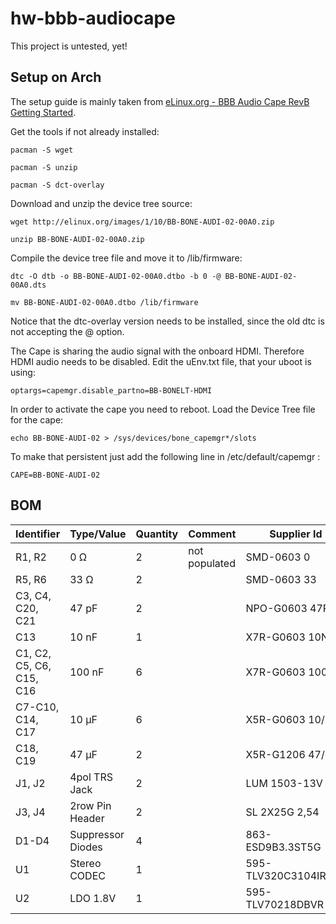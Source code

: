 hw-bbb-audiocape
================

This project is untested, yet!

## Setup on Arch

The setup guide is mainly taken from [eLinux.org - BBB Audio Cape RevB Getting Started][gettingstarted].

Get the tools if not already installed:

`pacman -S wget`

`pacman -S unzip`

`pacman -S dct-overlay`

Download and unzip the device tree source:

`wget http://elinux.org/images/1/10/BB-BONE-AUDI-02-00A0.zip`

`unzip BB-BONE-AUDI-02-00A0.zip`

Compile the device tree file and move it to /lib/firmware:

`dtc -O dtb -o BB-BONE-AUDI-02-00A0.dtbo -b 0 -@ BB-BONE-AUDI-02-00A0.dts`

`mv BB-BONE-AUDI-02-00A0.dtbo /lib/firmware`

Notice that the dtc-overlay version needs to be installed, since the old dtc is not accepting the @ option.

The Cape is sharing the audio signal with the onboard HDMI. Therefore HDMI audio needs to be disabled.
Edit the uEnv.txt file, that your uboot is using:

`optargs=capemgr.disable_partno=BB-BONELT-HDMI`

In order to activate the cape you need to reboot.
Load the Device Tree file for the cape:

`echo BB-BONE-AUDI-02 > /sys/devices/bone_capemgr*/slots`

To make that persistent just add the following line in /etc/default/capemgr :

`CAPE=BB-BONE-AUDI-02`


## BOM
| Identifier | Type/Value | Quantity | Comment | Supplier Id | Supplier |
| ---        | ---        | ---      | ---     | ---         | ---      |
| R1, R2 | 0 Ω | 2 | not populated | SMD-0603 0  | [Reichelt][reichelt] |
| R5, R6 | 33 Ω | 2 |  | SMD-0603 33 | [Reichelt][reichelt] |
| C3, C4, C20, C21 | 47 pF | 2 |  | NPO-G0603 47P | [Reichelt][reichelt] |
| C13 | 10 nF | 1 |  | X7R-G0603 10N | [Reichelt][reichelt] |
| C1, C2, C5, C6, C15, C16 | 100 nF | 6 |  | X7R-G0603 100N | [Reichelt][reichelt] |
| C7-C10, C14, C17 | 10 µF | 6 |  | X5R-G0603 10/6 | [Reichelt][reichelt] |
| C18, C19 | 47 µF | 2 |  | X5R-G1206 47/6 | [Reichelt][reichelt] |
| J1, J2 | 4pol TRS Jack | 2 |  | LUM 1503-13V | [Reichelt][reichelt] |
| J3, J4 | 2row Pin Header | 2 |  | SL 2X25G 2,54 | [Reichelt][reichelt] |
| D1-D4 | Suppressor Diodes | 4 |  | 863-ESD9B3.3ST5G | [Mouser][mouser] |
| U1 | Stereo CODEC | 1 |  | 595-TLV320C3104IRHBT | [Mouser][mouser] |
| U2 | LDO 1.8V | 1 |  | 595-TLV70218DBVR | [Mouser][mouser] |

[reichelt]: http://www.reichelt.de
[mouser]: http://mouser.com

[itead-pcb]: http://imall.iteadstudio.com/open-pcb/pcb-prototyping.html

[gettingstarted]: http://elinux.org/BBB_Audio_Cape_RevB_Getting_Started
